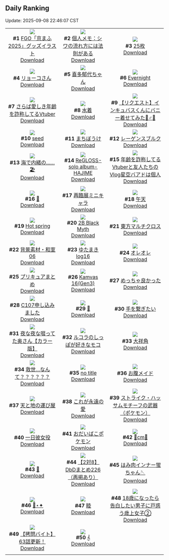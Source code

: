 ## Daily Ranking
Update: 2025-09-08 22:46:07 CST

|      |      |      |
| :----: | :----: | :----: |
| ![](https://i.pixiv.re/c/240x480/img-master/img/2025/09/06/00/07/27/134754041_p0_master1200.jpg)<br>**#1** [FGO「京まふ2025」グッズイラスト](https://www.pixiv.net/artworks/134754041)<br>[Download](https://i.pixiv.re/img-original/img/2025/09/06/00/07/27/134754041_p0.png) | ![](https://i.pixiv.re/c/240x480/img-master/img/2025/09/06/06/00/10/134761605_p0_master1200.jpg)<br>**#2** [個人メモ：シワの流れ方には法則がある](https://www.pixiv.net/artworks/134761605)<br>[Download](https://i.pixiv.re/img-original/img/2025/09/06/06/00/10/134761605_p0.jpg) | ![](https://i.pixiv.re/c/240x480/img-master/img/2025/09/06/20/20/36/134784615_p0_master1200.jpg)<br>**#3** [25枚](https://www.pixiv.net/artworks/134784615)<br>[Download](https://i.pixiv.re/img-original/img/2025/09/06/20/20/36/134784615_p0.jpg) |
| ![](https://i.pixiv.re/c/240x480/img-master/img/2025/09/06/00/11/57/134754256_p0_master1200.jpg)<br>**#4** [リョーコさん](https://www.pixiv.net/artworks/134754256)<br>[Download](https://i.pixiv.re/img-original/img/2025/09/06/00/11/57/134754256_p0.png) | ![](https://i.pixiv.re/c/240x480/img-master/img/2025/09/06/00/02/19/134753679_p0_master1200.jpg)<br>**#5** [喜多郁代ちゃん](https://www.pixiv.net/artworks/134753679)<br>[Download](https://i.pixiv.re/img-original/img/2025/09/06/00/02/19/134753679_p0.png) | ![](https://i.pixiv.re/c/240x480/img-master/img/2025/09/06/00/11/45/134754242_p0_master1200.jpg)<br>**#6** [Evernight](https://www.pixiv.net/artworks/134754242)<br>[Download](https://i.pixiv.re/img-original/img/2025/09/06/00/11/45/134754242_p0.png) |
| ![](https://i.pixiv.re/c/240x480/img-master/img/2025/09/06/21/45/35/134788579_p0_master1200.jpg)<br>**#7** [さらば愛しき年齢を詐称してるVtuber](https://www.pixiv.net/artworks/134788579)<br>[Download](https://i.pixiv.re/img-original/img/2025/09/06/21/45/35/134788579_p0.png) | ![](https://i.pixiv.re/c/240x480/img-master/img/2025/09/06/00/00/54/134753470_p0_master1200.jpg)<br>**#8** [水着](https://www.pixiv.net/artworks/134753470)<br>[Download](https://i.pixiv.re/img-original/img/2025/09/06/00/00/54/134753470_p0.jpg) | ![](https://i.pixiv.re/c/240x480/img-master/img/2025/09/07/00/00/25/134794815_p0_master1200.jpg)<br>**#9** [【リクエスト】インキュバスくんにバニー着せてみた🐰♂🎀](https://www.pixiv.net/artworks/134794815)<br>[Download](https://i.pixiv.re/img-original/img/2025/09/07/00/00/25/134794815_p0.jpg) |
| ![](https://i.pixiv.re/c/240x480/img-master/img/2025/09/06/00/00/10/134753207_p0_master1200.jpg)<br>**#10** [seed](https://www.pixiv.net/artworks/134753207)<br>[Download](https://i.pixiv.re/img-original/img/2025/09/06/00/00/10/134753207_p0.jpg) | ![](https://i.pixiv.re/c/240x480/img-master/img/2025/09/06/00/18/16/134754582_p0_master1200.jpg)<br>**#11** [まちぼうけ](https://www.pixiv.net/artworks/134754582)<br>[Download](https://i.pixiv.re/img-original/img/2025/09/06/00/18/16/134754582_p0.jpg) | ![](https://i.pixiv.re/c/240x480/img-master/img/2025/09/06/00/00/17/134753276_p0_master1200.jpg)<br>**#12** [レーゲンスブルク](https://www.pixiv.net/artworks/134753276)<br>[Download](https://i.pixiv.re/img-original/img/2025/09/06/00/00/17/134753276_p0.jpg) |
| ![](https://i.pixiv.re/c/240x480/img-master/img/2025/09/07/00/32/29/134796642_p0_master1200.jpg)<br>**#13** [海で内緒の……🏖️](https://www.pixiv.net/artworks/134796642)<br>[Download](https://i.pixiv.re/img-original/img/2025/09/07/00/32/29/134796642_p0.jpg) | ![](https://i.pixiv.re/c/240x480/img-master/img/2025/09/07/10/35/20/134808767_p0_master1200.jpg)<br>**#14** [ReGLOSS- solo album-HAJIME](https://www.pixiv.net/artworks/134808767)<br>[Download](https://i.pixiv.re/img-original/img/2025/09/07/10/35/20/134808767_p0.jpg) | ![](https://i.pixiv.re/c/240x480/img-master/img/2025/09/07/21/25/08/134831786_p0_master1200.jpg)<br>**#15** [年齢を詐称してるVtuberと友人たちのVlog星空バアドは個人](https://www.pixiv.net/artworks/134831786)<br>[Download](https://i.pixiv.re/img-original/img/2025/09/07/21/25/08/134831786_p0.png) |
| ![](https://i.pixiv.re/c/240x480/img-master/img/2025/09/06/13/41/49/134758616_p0_master1200.jpg)<br>**#16** [💢](https://www.pixiv.net/artworks/134758616)<br>[Download](https://i.pixiv.re/img-original/img/2025/09/06/13/41/49/134758616_p0.jpg) | ![](https://i.pixiv.re/c/240x480/img-master/img/2025/09/06/00/00/04/134753157_p0_master1200.jpg)<br>**#17** [再臨展ミニキャラ](https://www.pixiv.net/artworks/134753157)<br>[Download](https://i.pixiv.re/img-original/img/2025/09/06/00/00/04/134753157_p0.jpg) | ![](https://i.pixiv.re/c/240x480/img-master/img/2025/09/06/00/00/32/134753367_p0_master1200.jpg)<br>**#18** [午天](https://www.pixiv.net/artworks/134753367)<br>[Download](https://i.pixiv.re/img-original/img/2025/09/06/00/00/32/134753367_p0.jpg) |
| ![](https://i.pixiv.re/c/240x480/img-master/img/2025/09/07/01/07/13/134797939_p0_master1200.jpg)<br>**#19** [Hot spring](https://www.pixiv.net/artworks/134797939)<br>[Download](https://i.pixiv.re/img-original/img/2025/09/07/01/07/13/134797939_p0.png) | ![](https://i.pixiv.re/c/240x480/img-master/img/2025/09/06/13/13/56/134770976_p0_master1200.jpg)<br>**#20** [2B Black Myth](https://www.pixiv.net/artworks/134770976)<br>[Download](https://i.pixiv.re/img-original/img/2025/09/06/13/13/56/134770976_p0.jpg) | ![](https://i.pixiv.re/c/240x480/img-master/img/2025/09/06/00/00/17/134753275_p0_master1200.jpg)<br>**#21** [東方マルチクロス](https://www.pixiv.net/artworks/134753275)<br>[Download](https://i.pixiv.re/img-original/img/2025/09/06/00/00/17/134753275_p0.png) |
| ![](https://i.pixiv.re/c/240x480/img-master/img/2025/09/07/06/00/14/134803459_p0_master1200.jpg)<br>**#22** [背景素材・和室06](https://www.pixiv.net/artworks/134803459)<br>[Download](https://i.pixiv.re/img-original/img/2025/09/07/06/00/14/134803459_p0.jpg) | ![](https://i.pixiv.re/c/240x480/img-master/img/2025/09/07/12/59/39/134813017_p0_master1200.jpg)<br>**#23** [ゆたまきlog16](https://www.pixiv.net/artworks/134813017)<br>[Download](https://i.pixiv.re/img-original/img/2025/09/07/12/59/39/134813017_p0.jpg) | ![](https://i.pixiv.re/c/240x480/img-master/img/2025/09/06/01/00/35/134756187_p0_master1200.jpg)<br>**#24** [オレオレ](https://www.pixiv.net/artworks/134756187)<br>[Download](https://i.pixiv.re/img-original/img/2025/09/06/01/00/35/134756187_p0.png) |
| ![](https://i.pixiv.re/c/240x480/img-master/img/2025/09/06/10/43/12/134766994_p0_master1200.jpg)<br>**#25** [プリキュアまとめ](https://www.pixiv.net/artworks/134766994)<br>[Download](https://i.pixiv.re/img-original/img/2025/09/06/10/43/12/134766994_p0.jpg) | ![](https://i.pixiv.re/c/240x480/img-master/img/2025/09/07/00/00/03/134794619_p0_master1200.jpg)<br>**#26** [Kamvas 16(Gen3)](https://www.pixiv.net/artworks/134794619)<br>[Download](https://i.pixiv.re/img-original/img/2025/09/07/00/00/03/134794619_p0.jpg) | ![](https://i.pixiv.re/c/240x480/img-master/img/2025/09/06/00/35/48/134755327_p0_master1200.jpg)<br>**#27** [めっちゃ良かった](https://www.pixiv.net/artworks/134755327)<br>[Download](https://i.pixiv.re/img-original/img/2025/09/06/00/35/48/134755327_p0.jpg) |
| ![](https://i.pixiv.re/c/240x480/img-master/img/2025/09/06/19/16/06/134782037_p0_master1200.jpg)<br>**#28** [C107申し込みました](https://www.pixiv.net/artworks/134782037)<br>[Download](https://i.pixiv.re/img-original/img/2025/09/06/19/16/06/134782037_p0.png) | ![](https://i.pixiv.re/c/240x480/img-master/img/2025/09/06/12/22/31/134769600_p0_master1200.jpg)<br>**#29** [🍎](https://www.pixiv.net/artworks/134769600)<br>[Download](https://i.pixiv.re/img-original/img/2025/09/06/12/22/31/134769600_p0.jpg) | ![](https://i.pixiv.re/c/240x480/img-master/img/2025/09/07/00/00/49/134794932_p0_master1200.jpg)<br>**#30** [手を繋ぎたい](https://www.pixiv.net/artworks/134794932)<br>[Download](https://i.pixiv.re/img-original/img/2025/09/07/00/00/49/134794932_p0.jpg) |
| ![](https://i.pixiv.re/c/240x480/img-master/img/2025/09/06/00/06/43/134753994_p0_master1200.jpg)<br>**#31** [夜な夜な啜ってた奥さん【カラー版】](https://www.pixiv.net/artworks/134753994)<br>[Download](https://i.pixiv.re/img-original/img/2025/09/06/00/06/43/134753994_p0.jpg) | ![](https://i.pixiv.re/c/240x480/img-master/img/2025/09/07/00/00/37/134794879_p0_master1200.jpg)<br>**#32** [ルコラのしっぽが好きなモコ](https://www.pixiv.net/artworks/134794879)<br>[Download](https://i.pixiv.re/img-original/img/2025/09/07/00/00/37/134794879_p0.jpg) | ![](https://i.pixiv.re/c/240x480/img-master/img/2025/09/06/14/17/24/134772601_p0_master1200.jpg)<br>**#33** [大祥角](https://www.pixiv.net/artworks/134772601)<br>[Download](https://i.pixiv.re/img-original/img/2025/09/06/14/17/24/134772601_p0.jpg) |
| ![](https://i.pixiv.re/c/240x480/img-master/img/2025/09/07/02/22/45/134800001_p0_master1200.jpg)<br>**#34** [救世…なんて？？？？？？](https://www.pixiv.net/artworks/134800001)<br>[Download](https://i.pixiv.re/img-original/img/2025/09/07/02/22/45/134800001_p0.jpg) | ![](https://i.pixiv.re/c/240x480/img-master/img/2025/09/06/21/20/30/134787433_p0_master1200.jpg)<br>**#35** [no title](https://www.pixiv.net/artworks/134787433)<br>[Download](https://i.pixiv.re/img-original/img/2025/09/06/21/20/30/134787433_p0.jpg) | ![](https://i.pixiv.re/c/240x480/img-master/img/2025/09/06/12/30/03/134769791_p0_master1200.jpg)<br>**#36** [お腹メイド](https://www.pixiv.net/artworks/134769791)<br>[Download](https://i.pixiv.re/img-original/img/2025/09/06/12/30/03/134769791_p0.jpg) |
| ![](https://i.pixiv.re/c/240x480/img-master/img/2025/09/06/00/00/12/134753233_p0_master1200.jpg)<br>**#37** [天と地の運び屋](https://www.pixiv.net/artworks/134753233)<br>[Download](https://i.pixiv.re/img-original/img/2025/09/06/00/00/12/134753233_p0.png) | ![](https://i.pixiv.re/c/240x480/img-master/img/2025/09/06/19/22/42/134782222_p0_master1200.jpg)<br>**#38** [これが永遠の愛](https://www.pixiv.net/artworks/134782222)<br>[Download](https://i.pixiv.re/img-original/img/2025/09/06/19/22/42/134782222_p0.jpg) | ![](https://i.pixiv.re/c/240x480/img-master/img/2025/09/07/03/55/41/134788508_p0_master1200.jpg)<br>**#39** [ストライク・ハッサムモチーフの武器（ポケモン）](https://www.pixiv.net/artworks/134788508)<br>[Download](https://i.pixiv.re/img-original/img/2025/09/07/03/55/41/134788508_p0.jpg) |
| ![](https://i.pixiv.re/c/240x480/img-master/img/2025/09/07/00/00/24/134794807_p0_master1200.jpg)<br>**#40** [一日彼女役](https://www.pixiv.net/artworks/134794807)<br>[Download](https://i.pixiv.re/img-original/img/2025/09/07/00/00/24/134794807_p0.jpg) | ![](https://i.pixiv.re/c/240x480/img-master/img/2025/09/07/11/26/35/134810046_p0_master1200.jpg)<br>**#41** [おだいばこポケモン](https://www.pixiv.net/artworks/134810046)<br>[Download](https://i.pixiv.re/img-original/img/2025/09/07/11/26/35/134810046_p0.jpg) | ![](https://i.pixiv.re/c/240x480/img-master/img/2025/09/06/20/24/46/134784783_p0_master1200.jpg)<br>**#42** [🩷cm🩷](https://www.pixiv.net/artworks/134784783)<br>[Download](https://i.pixiv.re/img-original/img/2025/09/06/20/24/46/134784783_p0.png) |
| ![](https://i.pixiv.re/c/240x480/img-master/img/2025/09/06/04/07/14/134760191_p0_master1200.jpg)<br>**#43** [🐰](https://www.pixiv.net/artworks/134760191)<br>[Download](https://i.pixiv.re/img-original/img/2025/09/06/04/07/14/134760191_p0.jpg) | ![](https://i.pixiv.re/c/240x480/img-master/img/2025/09/06/12/05/25/134769223_p0_master1200.jpg)<br>**#44** [【2対8】DbDまとめ226（再掲あり）](https://www.pixiv.net/artworks/134769223)<br>[Download](https://i.pixiv.re/img-original/img/2025/09/06/12/05/25/134769223_p0.png) | ![](https://i.pixiv.re/c/240x480/img-master/img/2025/09/06/22/10/12/134789796_p0_master1200.jpg)<br>**#45** [はみ肉インナー蛍ちゃん🪡](https://www.pixiv.net/artworks/134789796)<br>[Download](https://i.pixiv.re/img-original/img/2025/09/06/22/10/12/134789796_p0.png) |
| ![](https://i.pixiv.re/c/240x480/img-master/img/2025/09/07/21/36/11/134832392_p0_master1200.jpg)<br>**#46** [🎹⋆✦](https://www.pixiv.net/artworks/134832392)<br>[Download](https://i.pixiv.re/img-original/img/2025/09/07/21/36/11/134832392_p0.png) | ![](https://i.pixiv.re/c/240x480/img-master/img/2025/09/07/12/14/46/134811749_p0_master1200.jpg)<br>**#47** [睦](https://www.pixiv.net/artworks/134811749)<br>[Download](https://i.pixiv.re/img-original/img/2025/09/07/12/14/46/134811749_p0.jpg) | ![](https://i.pixiv.re/c/240x480/img-master/img/2025/09/07/19/19/12/134825757_p0_master1200.jpg)<br>**#48** [18歳になったら告白したい男子に戸惑う歳上女子②](https://www.pixiv.net/artworks/134825757)<br>[Download](https://i.pixiv.re/img-original/img/2025/09/07/19/19/12/134825757_p0.png) |
| ![](https://i.pixiv.re/c/240x480/img-master/img/2025/09/07/12/00/13/134811114_p0_master1200.jpg)<br>**#49** [【拷問バイト】63話更新！](https://www.pixiv.net/artworks/134811114)<br>[Download](https://i.pixiv.re/img-original/img/2025/09/07/12/00/13/134811114_p0.jpg) | ![](https://i.pixiv.re/c/240x480/img-master/img/2025/09/07/00/00/20/134794779_p0_master1200.jpg)<br>**#50** [𝄞](https://www.pixiv.net/artworks/134794779)<br>[Download](https://i.pixiv.re/img-original/img/2025/09/07/00/00/20/134794779_p0.jpg) |
|      |
